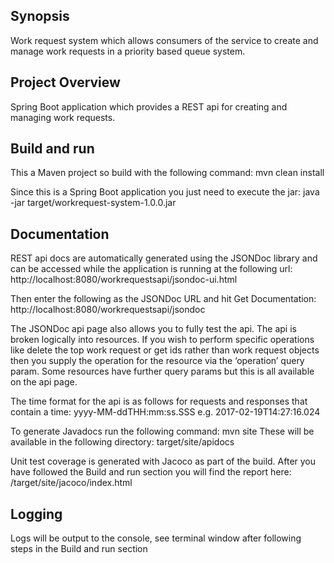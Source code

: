 ## Synopsis

Work request system which allows consumers of the service to create and manage work requests in a priority based queue system.

## Project Overview

Spring Boot application which provides a REST api for creating and managing work requests. 

## Build and run

This a Maven project so build with the following command:
mvn clean install

Since this is a Spring Boot application you just need to execute the jar:
java -jar target/workrequest-system-1.0.0.jar


## Documentation

REST api docs are automatically generated using the JSONDoc library and can be accessed while the application is running at the following url: 
http://localhost:8080/workrequestsapi/jsondoc-ui.html

Then enter the following as the JSONDoc URL and hit Get Documentation: 
http://localhost:8080/workrequestsapi/jsondoc

The JSONDoc api page also allows you to fully test the api. The api is broken logically into resources. If you wish to perform specific operations like delete the top work request or get ids rather than work request objects then you supply the operation for the resource via the ‘operation’ query param. Some resources have further query params but this is all available on the api page.

The time format for the api is as follows for requests and responses that contain a time:
yyyy-MM-ddTHH:mm:ss.SSS e.g. 2017-02-19T14:27:16.024

To generate Javadocs run the following command: mvn site
These will be available in the following directory: target/site/apidocs

Unit test coverage is generated with Jacoco as part of the build. After you have followed the Build and run section you will find the report here:
/target/site/jacoco/index.html


## Logging

Logs will be output to the console, see terminal window after following steps in the Build and run section
